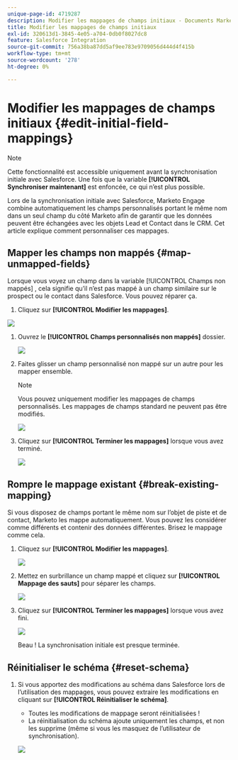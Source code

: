 ```yaml
---
unique-page-id: 4719287
description: Modifier les mappages de champs initiaux - Documents Marketo - Documentation du produit
title: Modifier les mappages de champs initiaux
exl-id: 320613d1-3845-4e05-a704-0db0f8027dc8
feature: Salesforce Integration
source-git-commit: 756a38ba87dd5af9ee783e9709056d444d4f415b
workflow-type: tm+mt
source-wordcount: '278'
ht-degree: 0%

---
```


# Modifier les mappages de champs initiaux {#edit-initial-field-mappings}

>[!NOTE]
>
>Cette fonctionnalité est accessible uniquement avant la synchronisation initiale avec Salesforce. Une fois que la variable **[!UICONTROL Synchroniser maintenant]** est enfoncée, ce qui n’est plus possible.

Lors de la synchronisation initiale avec Salesforce, Marketo Engage combine automatiquement les champs personnalisés portant le même nom dans un seul champ du côté Marketo afin de garantir que les données peuvent être échangées avec les objets Lead et Contact dans le CRM. Cet article explique comment personnaliser ces mappages.

## Mapper les champs non mappés {#map-unmapped-fields}

Lorsque vous voyez un champ dans la variable [!UICONTROL Champs non mappés] , cela signifie qu’il n’est pas mappé à un champ similaire sur le prospect ou le contact dans Salesforce. Vous pouvez réparer ça.

1. Cliquez sur **[!UICONTROL Modifier les mappages]**.

![](assets/image2014-12-9-13-3a31-3a0.png)

1. Ouvrez le **[!UICONTROL Champs personnalisés non mappés]** dossier.

   ![](assets/two.png)

1. Faites glisser un champ personnalisé non mappé sur un autre pour les mapper ensemble.

   >[!NOTE]
   >
   >Vous pouvez uniquement modifier les mappages de champs personnalisés. Les mappages de champs standard ne peuvent pas être modifiés.

   ![](assets/three.png)

1. Cliquez sur **[!UICONTROL Terminer les mappages]** lorsque vous avez terminé.

   ![](assets/four.png)

## Rompre le mappage existant {#break-existing-mapping}

Si vous disposez de champs portant le même nom sur l’objet de piste et de contact, Marketo les mappe automatiquement. Vous pouvez les considérer comme différents et contenir des données différentes. Brisez le mappage comme cela.

1. Cliquez sur **[!UICONTROL Modifier les mappages]**.

   ![](assets/image2014-12-9-13-3a31-3a37.png)

1. Mettez en surbrillance un champ mappé et cliquez sur **[!UICONTROL Mappage des sauts]** pour séparer les champs.

   ![](assets/image2014-12-9-13-3a31-3a47.png)

1. Cliquez sur **[!UICONTROL Terminer les mappages]** lorsque vous avez fini.

   ![](assets/image2014-12-9-13-3a31-3a58.png)

   Beau ! La synchronisation initiale est presque terminée.

## Réinitialiser le schéma {#reset-schema}

1. Si vous apportez des modifications au schéma dans Salesforce lors de l’utilisation des mappages, vous pouvez extraire les modifications en cliquant sur **[!UICONTROL Réinitialiser le schéma]**.

   * Toutes les modifications de mappage seront réinitialisées !
   * La réinitialisation du schéma ajoute uniquement les champs, et non les supprime (même si vous les masquez de l’utilisateur de synchronisation).

   ![](assets/image2014-12-9-13-3a32-3a8.png)
